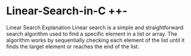 # Linear-Search-in-C ++-
Linear Search Explanation Linear search is a simple and straightforward search algorithm used to find a specific element in a list or array. The algorithm works by sequentially checking each element of the list until it finds the target element or reaches the end of the list.  
